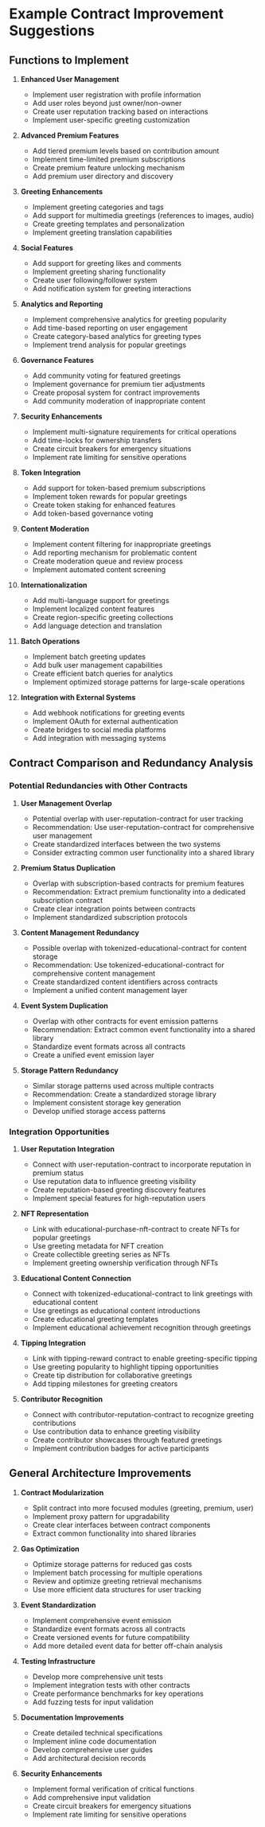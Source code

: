 # Example Contract Improvement Suggestions

## Functions to Implement

1. **Enhanced User Management**
   - Implement user registration with profile information
   - Add user roles beyond just owner/non-owner
   - Create user reputation tracking based on interactions
   - Implement user-specific greeting customization

2. **Advanced Premium Features**
   - Add tiered premium levels based on contribution amount
   - Implement time-limited premium subscriptions
   - Create premium feature unlocking mechanism
   - Add premium user directory and discovery

3. **Greeting Enhancements**
   - Implement greeting categories and tags
   - Add support for multimedia greetings (references to images, audio)
   - Create greeting templates and personalization
   - Implement greeting translation capabilities

4. **Social Features**
   - Add support for greeting likes and comments
   - Implement greeting sharing functionality
   - Create user following/follower system
   - Add notification system for greeting interactions

5. **Analytics and Reporting**
   - Implement comprehensive analytics for greeting popularity
   - Add time-based reporting on user engagement
   - Create category-based analytics for greeting types
   - Implement trend analysis for popular greetings

6. **Governance Features**
   - Add community voting for featured greetings
   - Implement governance for premium tier adjustments
   - Create proposal system for contract improvements
   - Add community moderation of inappropriate content

7. **Security Enhancements**
   - Implement multi-signature requirements for critical operations
   - Add time-locks for ownership transfers
   - Create circuit breakers for emergency situations
   - Implement rate limiting for sensitive operations

8. **Token Integration**
   - Add support for token-based premium subscriptions
   - Implement token rewards for popular greetings
   - Create token staking for enhanced features
   - Add token-based governance voting

9. **Content Moderation**
   - Implement content filtering for inappropriate greetings
   - Add reporting mechanism for problematic content
   - Create moderation queue and review process
   - Implement automated content screening

10. **Internationalization**
    - Add multi-language support for greetings
    - Implement localized content features
    - Create region-specific greeting collections
    - Add language detection and translation

11. **Batch Operations**
    - Implement batch greeting updates
    - Add bulk user management capabilities
    - Create efficient batch queries for analytics
    - Implement optimized storage patterns for large-scale operations

12. **Integration with External Systems**
    - Add webhook notifications for greeting events
    - Implement OAuth for external authentication
    - Create bridges to social media platforms
    - Add integration with messaging systems

## Contract Comparison and Redundancy Analysis

### Potential Redundancies with Other Contracts

1. **User Management Overlap**
   - Potential overlap with user-reputation-contract for user tracking
   - Recommendation: Use user-reputation-contract for comprehensive user management
   - Create standardized interfaces between the two systems
   - Consider extracting common user functionality into a shared library

2. **Premium Status Duplication**
   - Overlap with subscription-based contracts for premium features
   - Recommendation: Extract premium functionality into a dedicated subscription contract
   - Create clear integration points between contracts
   - Implement standardized subscription protocols

3. **Content Management Redundancy**
   - Possible overlap with tokenized-educational-contract for content storage
   - Recommendation: Use tokenized-educational-contract for comprehensive content management
   - Create standardized content identifiers across contracts
   - Implement a unified content management layer

4. **Event System Duplication**
   - Overlap with other contracts for event emission patterns
   - Recommendation: Extract common event functionality into a shared library
   - Standardize event formats across all contracts
   - Create a unified event emission layer

5. **Storage Pattern Redundancy**
   - Similar storage patterns used across multiple contracts
   - Recommendation: Create a standardized storage library
   - Implement consistent storage key generation
   - Develop unified storage access patterns

### Integration Opportunities

1. **User Reputation Integration**
   - Connect with user-reputation-contract to incorporate reputation in premium status
   - Use reputation data to influence greeting visibility
   - Create reputation-based greeting discovery features
   - Implement special features for high-reputation users

2. **NFT Representation**
   - Link with educational-purchase-nft-contract to create NFTs for popular greetings
   - Use greeting metadata for NFT creation
   - Create collectible greeting series as NFTs
   - Implement greeting ownership verification through NFTs

3. **Educational Content Connection**
   - Connect with tokenized-educational-contract to link greetings with educational content
   - Use greetings as educational content introductions
   - Create educational greeting templates
   - Implement educational achievement recognition through greetings

4. **Tipping Integration**
   - Link with tipping-reward contract to enable greeting-specific tipping
   - Use greeting popularity to highlight tipping opportunities
   - Create tip distribution for collaborative greetings
   - Add tipping milestones for greeting creators

5. **Contributor Recognition**
   - Connect with contributor-reputation-contract to recognize greeting contributions
   - Use contribution data to enhance greeting visibility
   - Create contributor showcases through featured greetings
   - Implement contribution badges for active participants

## General Architecture Improvements

1. **Contract Modularization**
   - Split contract into more focused modules (greeting, premium, user)
   - Implement proxy pattern for upgradability
   - Create clear interfaces between contract components
   - Extract common functionality into shared libraries

2. **Gas Optimization**
   - Optimize storage patterns for reduced gas costs
   - Implement batch processing for multiple operations
   - Review and optimize greeting retrieval mechanisms
   - Use more efficient data structures for user tracking

3. **Event Standardization**
   - Implement comprehensive event emission
   - Standardize event formats across all contracts
   - Create versioned events for future compatibility
   - Add more detailed event data for better off-chain analysis

4. **Testing Infrastructure**
   - Develop more comprehensive unit tests
   - Implement integration tests with other contracts
   - Create performance benchmarks for key operations
   - Add fuzzing tests for input validation

5. **Documentation Improvements**
   - Create detailed technical specifications
   - Implement inline code documentation
   - Develop comprehensive user guides
   - Add architectural decision records

6. **Security Enhancements**
   - Implement formal verification of critical functions
   - Add comprehensive input validation
   - Create circuit breakers for emergency situations
   - Implement rate limiting for sensitive operations
